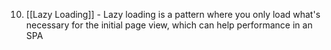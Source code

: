 10. [[Lazy Loading]] - Lazy loading is a pattern where you only load what's necessary for the initial page view, which can help performance in an SPA
